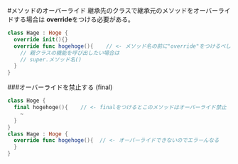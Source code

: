 #メソッドのオーバーライド
継承先のクラスで継承元のメソッドをオーバーライドする場合は **override**をつける必要がある。

```swift
class Hage : Hoge {
  override init(){}
  override func hogehoge(){    // <- メソッド名の前に"override"をつけるべし
    // 親クラスの機能を呼び出したい場合は
    // super.メソッド名()
  }
}
```

###オーバーライドを禁止する (final)

```swift
class Hoge {
  final hogehoge(){    // <- finalをつけるとこのメソッドはオーバーライド禁止
    ~
  }
}
class Hage : Hoge {
  override func hogehoge(){  // <- オーバーライドできないのでエラーんなる
  }
}
```

